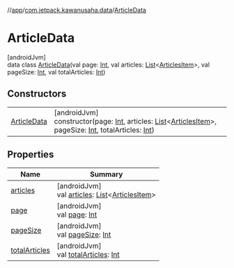 //[app](../../../index.md)/[com.jetpack.kawanusaha.data](../index.md)/[ArticleData](index.md)

# ArticleData

[androidJvm]\
data class [ArticleData](index.md)(val page: [Int](https://kotlinlang.org/api/latest/jvm/stdlib/kotlin/-int/index.html), val articles: [List](https://kotlinlang.org/api/latest/jvm/stdlib/kotlin.collections/-list/index.html)&lt;[ArticlesItem](../-articles-item/index.md)&gt;, val pageSize: [Int](https://kotlinlang.org/api/latest/jvm/stdlib/kotlin/-int/index.html), val totalArticles: [Int](https://kotlinlang.org/api/latest/jvm/stdlib/kotlin/-int/index.html))

## Constructors

| | |
|---|---|
| [ArticleData](-article-data.md) | [androidJvm]<br>constructor(page: [Int](https://kotlinlang.org/api/latest/jvm/stdlib/kotlin/-int/index.html), articles: [List](https://kotlinlang.org/api/latest/jvm/stdlib/kotlin.collections/-list/index.html)&lt;[ArticlesItem](../-articles-item/index.md)&gt;, pageSize: [Int](https://kotlinlang.org/api/latest/jvm/stdlib/kotlin/-int/index.html), totalArticles: [Int](https://kotlinlang.org/api/latest/jvm/stdlib/kotlin/-int/index.html)) |

## Properties

| Name | Summary |
|---|---|
| [articles](articles.md) | [androidJvm]<br>val [articles](articles.md): [List](https://kotlinlang.org/api/latest/jvm/stdlib/kotlin.collections/-list/index.html)&lt;[ArticlesItem](../-articles-item/index.md)&gt; |
| [page](page.md) | [androidJvm]<br>val [page](page.md): [Int](https://kotlinlang.org/api/latest/jvm/stdlib/kotlin/-int/index.html) |
| [pageSize](page-size.md) | [androidJvm]<br>val [pageSize](page-size.md): [Int](https://kotlinlang.org/api/latest/jvm/stdlib/kotlin/-int/index.html) |
| [totalArticles](total-articles.md) | [androidJvm]<br>val [totalArticles](total-articles.md): [Int](https://kotlinlang.org/api/latest/jvm/stdlib/kotlin/-int/index.html) |
